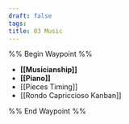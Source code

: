 ```yaml
---
draft: false
tags: 
title: 03 Music
---
```

%% Begin Waypoint %%
- **[[Musicianship]]**
- **[[Piano]]**
- [[Pieces Timing]]
- [[Rondo Capriccioso Kanban]]

%% End Waypoint %%
